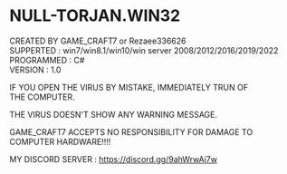 # NULL-TORJAN.WIN32


 CREATED BY GAME_CRAFT7 or Rezaee336626                                
 SUPPERTED : win7/win8.1/win10/win server 2008/2012/2016/2019/2022                                          
 PROGRAMMED : C#                                         
 VERSION : 1.0                                           

 IF YOU OPEN THE VIRUS BY MISTAKE, IMMEDIATELY TRUN OF       
 THE COMPUTER.                                               
                                                             
 THE VIRUS DOESN'T SHOW ANY WARNING MESSAGE.                 
                                                             
 GAME_CRAFT7 ACCEPTS NO RESPONSIBILITY FOR DAMAGE TO         
 COMPUTER HARDWARE!!!!                                       

 MY DISCORD SERVER : https://discord.gg/9ahWrwAj7w           

